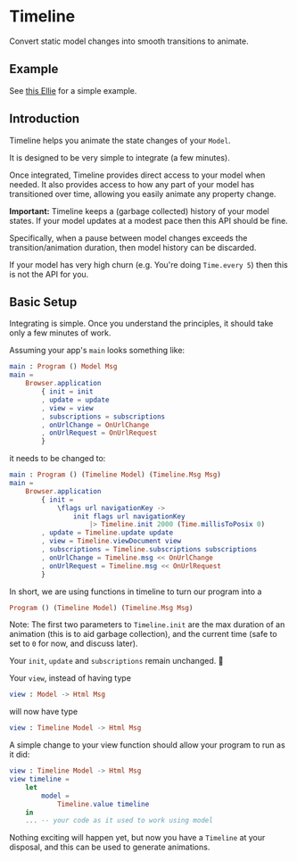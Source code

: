# Timeline
Convert static model changes into smooth transitions to animate.

## Example

See [this Ellie](https://ellie-app.com/82p3nvbZfMCa1) for a simple example. 

## Introduction

Timeline helps you animate the state changes of your `Model`.

It is designed to be very simple to integrate (a few minutes).

Once integrated, Timeline provides direct access to your model when needed.
It also provides access to how any part of your model has transitioned over time,
allowing you easily animate any property change.

**Important:** Timeline keeps a (garbage collected) history of your model states.
If your model updates at a modest pace then this API should be fine.

Specifically, when a pause between model changes exceeds the transition/animation duration,
then model history can be discarded.

If your model has very high churn (e.g. You're doing `Time.every 5`) then this is
not the API for you.


## Basic Setup

Integrating is simple. Once you understand the principles,
it should take only a few minutes of work.

Assuming your app's `main` looks something like:

```elm
main : Program () Model Msg
main =
    Browser.application
        { init = init
        , update = update
        , view = view
        , subscriptions = subscriptions
        , onUrlChange = OnUrlChange
        , onUrlRequest = OnUrlRequest
        }
```

it needs to be changed to:

```elm
main : Program () (Timeline Model) (Timeline.Msg Msg)
main =
    Browser.application
        { init =
            \flags url navigationKey ->
                init flags url navigationKey
                    |> Timeline.init 2000 (Time.millisToPosix 0)
        , update = Timeline.update update
        , view = Timeline.viewDocument view
        , subscriptions = Timeline.subscriptions subscriptions
        , onUrlChange = Timeline.msg << OnUrlChange
        , onUrlRequest = Timeline.msg << OnUrlRequest
        }
```

In short, we are using functions in timeline to turn our program into a

```elm
Program () (Timeline Model) (Timeline.Msg Msg)
```

Note: The first two parameters to `Timeline.init` are the max duration of an animation (this is to aid garbage collection),
and the current time (safe to set to `0` for now, and discuss later).

Your `init`, `update` and `subscriptions` remain unchanged. 🎉

Your `view`, instead of having type

```elm
view : Model -> Html Msg
```

will now have type

```elm
view : Timeline Model -> Html Msg
```

A simple change to your view function should allow your program to run as it did:

```elm
view : Timeline Model -> Html Msg
view timeline =
    let
        model =
            Timeline.value timeline
    in
    ... -- your code as it used to work using model
```

Nothing exciting will happen yet, but now you have a `Timeline` at your disposal,
and this can be used to generate animations.